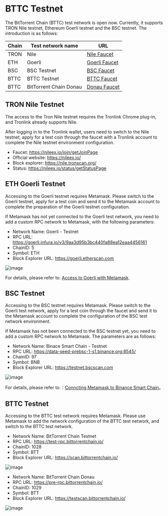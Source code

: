 # BTTC Testnet

The BitTorrent Chain (BTTC) test network is open now. Currently, it supports TRON Nile testnet, Ethereum Goerli testnet and the BSC testnet. The introduction is as follows:

| Chain  |  Test network name |  URL |
| ------------ | ------------ | ------------ |
| TRON  | Nile  |  [Nile Faucet](https://nileex.io/join/getJoinPage) |
|  ETH |  Goerli | [Goerli Faucet](https://faucet.goerli.mudit.blog/)  |
|  BSC |  BSC Testnet | [BSC Faucet](https://testnet.binance.org/faucet-smart)  |
|  BTTC | BTTC Testnet | [BTTC Faucet](https://faucet.bittorrentchain.io/)  |
|  BTTC | BitTorrent Chain Donau | [Donau Faucet](https://testfaucet.bittorrentchain.io/#)  |

## TRON Nile Testnet

The access to the Tron Nile testnet requires the Tronlink Chrome plug-in, and Tronlink already supports Nile.

After logging in to the Tronlink wallet, users need to switch to the Nile testnet, apply for a test coin through the faucet with a Tronlink account to complete the Nile testnet environment configuration.

* Faucet: https://nileex.io/join/getJoinPage
* Official website: https://nileex.io/
* Block explorer: https://nile.tronscan.org/
* Status: ​​https://nileex.io/status/getStatusPage

## ETH Goerli Testnet

Accessing to the Goerli testnet requires Metamask. Please switch to the Goerli testnet, apply for a test coin and send it to the Metamask account to complete the preparation of the Goerli testnet configuration.

If Metamask has not yet connected to the Goerli test network, you need to add a custom RPC network to Metamask, with the following parameters:

* Network Name: Goerli - Testnet
* RPC URL: https://goerli.infura.io/v3/9aa3d95b3bc440fa88ea12eaa4456161
* ChainID: 5
* Symbol: ETH
* Block Explorer URL: https://goerli.etherscan.com

![image](./pics/goerli-rpc.png)

For details, please refer to: [Access to Goerli with Metamask](https://mudit.blog/getting-started-goerli-testnet/).

## BSC Testnet

Accessing to the BSC testnet requires Metamask. Please switch to the Goerli test network, apply for a test coin through the faucet and send it to the Metamask account to complete the configuration of the BSC test network environment.

If Metamask has not been connected to the BSC testnet yet, you need to add a custom RPC network to Metamask. The parameters are as follows:

* Network Name: Binace Smart Chain - Testnet
* RPC URL: https://data-seed-prebsc-1-s1.binance.org:8545/
* ChainID: 97
* Symbol: BNB
* Block Explorer URL: https://testnet.bscscan.com

![image](./pics/bsc-rpc.png)

For details, please refer to:：[Conncting Metamask to Binance Smart Chain](https://academy.binance.com/en/articles/connecting-metamask-to-binance-smart-chain)。

## BTTC Testnet

Accessing to the BTTC test network requires Metamask. Please use Metamask to add the network configuration of the BTTC test network, and switch to the BTTC test network.

* Network Name: BitTorrent Chain Testnet
* RPC URL: https://test-rpc.bittorrentchain.io/ 
* ChainID: 1028
* Symbol: BTT
* Block Explorer URL: https://scan.bittorrentchain.io/

![image](./pics/wallet-rpc-1028.png)

* Network Name: BitTorrent Chain Donau
* RPC URL: https://pre-rpc.bittorrentchain.io/ 
* ChainID: 1029
* Symbol: BTT
* Block Explorer URL: https://testscan.bittorrentchain.io/

![image](./pics/wallet-rpc.png)
